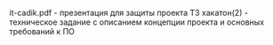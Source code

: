 it-cadik.pdf - презентация для защиты проекта
ТЗ хакатон(2) - техническое задание с описанием концепции проекта и основных требований к ПО
